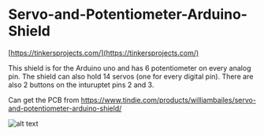 # Servo-and-Potentiometer-Arduino-Shield
[https://tinkersprojects.com/](https://tinkersprojects.com/)

This shield is for the Arduino uno and has 6 potentiometer on every analog pin. The shield can also hold 14 servos (one for every digital pin). There are also 2 buttons on the inturuptet pins 2 and 3. 

Can get the PCB from https://www.tindie.com/products/williambailes/servo-and-potentiometer-arduino-shield/

![alt text](https://github.com/tinkersprojects/Servo-and-Potentiometer-Arduino-Shield/blob/master/PCB.png "Servo and Potentiometer Arduino Shield PCB")
